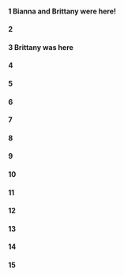 #### 1 Bianna and Brittany were here!
#### 2
#### 3 Brittany was here 
#### 4
#### 5
#### 6
#### 7
#### 8
#### 9
#### 10
#### 11
#### 12
#### 13
#### 14
#### 15